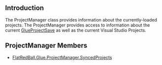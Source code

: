## Introduction

The ProjectManager class provides information about the currently-loaded projects. The ProjectManager provides access to information about the current [GlueProjectSave](/frb/docs/index.php?title=FlatRedBall.Glue.SaveClasses.GlueProjectSave&action=edit&redlink=1 "FlatRedBall.Glue.SaveClasses.GlueProjectSave (page does not exist)") as well as the current Visual Studio Projects.

## ProjectManager Members

-   [FlatRedBall.Glue.ProjectManager.SyncedProjects](/frb/docs/index.php?title=FlatRedBall.Glue.ProjectManager.SyncedProjects "FlatRedBall.Glue.ProjectManager.SyncedProjects")
